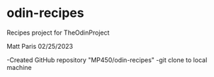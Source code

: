 # odin-recipes
Recipes project for TheOdinProject

Matt Paris
02/25/2023

-Created GitHub repository "MP450/odin-recipes"
-git clone to local machine
